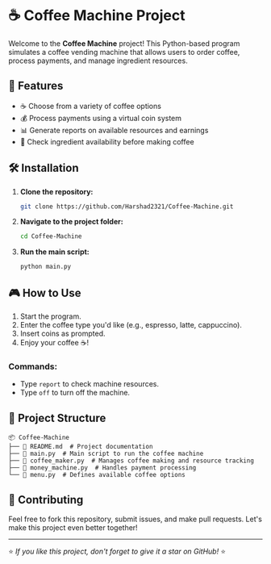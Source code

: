 # ☕ Coffee Machine Project

Welcome to the **Coffee Machine** project! This Python-based program simulates a coffee vending machine that allows users to order coffee, process payments, and manage ingredient resources.

## 🚀 Features

- ☕ Choose from a variety of coffee options
- 💰 Process payments using a virtual coin system
- 📊 Generate reports on available resources and earnings
- 🔄 Check ingredient availability before making coffee

## 🛠️ Installation

1. **Clone the repository:**
   ```bash
   git clone https://github.com/Harshad2321/Coffee-Machine.git
   ```
2. **Navigate to the project folder:**
   ```bash
   cd Coffee-Machine
   ```
3. **Run the main script:**
   ```bash
   python main.py
   ```

## 🎮 How to Use

1. Start the program.
2. Enter the coffee type you'd like (e.g., espresso, latte, cappuccino).
3. Insert coins as prompted.
4. Enjoy your coffee ☕!

### Commands:
- Type `report` to check machine resources.
- Type `off` to turn off the machine.

## 📂 Project Structure
```
📦 Coffee-Machine
├── 📝 README.md  # Project documentation
├── 📜 main.py  # Main script to run the coffee machine
├── 📜 coffee_maker.py  # Manages coffee making and resource tracking
├── 📜 money_machine.py  # Handles payment processing
└── 📜 menu.py  # Defines available coffee options
```



## 🤝 Contributing
Feel free to fork this repository, submit issues, and make pull requests. Let's make this project even better together!

---

⭐ *If you like this project, don't forget to give it a star on GitHub!* ⭐

